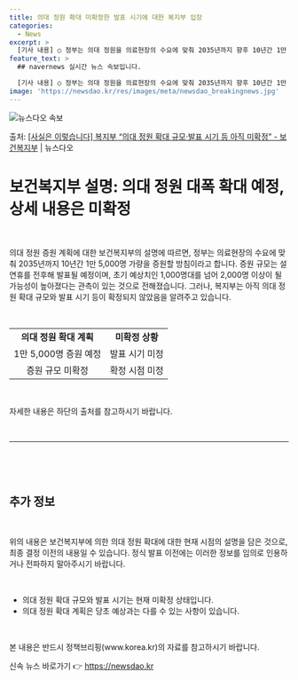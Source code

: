 ```yaml
---
title: 의대 정원 확대 미확정한 발표 시기에 대한 복지부 입장
categories:
  - News
excerpt: >
  [기사 내용] ○ 정부는 의대 정원을 의료현장의 수요에 맞춰 2035년까지 향후 10년간 1만 5,000명 …
feature_text: >
  ## navernews 실시간 뉴스 속보입니다.

  [기사 내용] ○ 정부는 의대 정원을 의료현장의 수요에 맞춰 2035년까지 향후 10년간 1만 5,000명 …
image: 'https://newsdao.kr/res/images/meta/newsdao_breakingnews.jpg'
---
```


![뉴스다오 속보](https://newsdao.kr/res/images/meta/newsdao_breakingnews.jpg)

<p>출처: <a href="https://newsdao.kr/3116" rel="dofollow">[사실은 이렇습니다] 복지부 “의대 정원 확대 규모·발표 시기 등 아직 미확정” - 보건복지부</a> | 뉴스다오</p>

<h1 data-ke-size="size36">보건복지부 설명: 의대 정원 대폭 확대 예정, 상세 내용은 미확정</h1>
<p data-ke-size="size16">&nbsp;</p>
의대 정원 증원 계획에 대한 보건복지부의 설명에 따르면, 정부는 의료현장의 수요에 맞춰 2035년까지 10년간 1만 5,000명 가량을 증원할 방침이라고 합니다. 증원 규모는 설 연휴를 전후해 발표될 예정이며, 초기 예상치인 1,000명대를 넘어 2,000명 이상이 될 가능성이 높아졌다는 관측이 있는 것으로 전해졌습니다. 그러나, 복지부는 아직 의대 정원 확대 규모와 발표 시기 등이 확정되지 않았음을 알려주고 있습니다.</p>
<p data-ke-size="size16">&nbsp;</p>
<table>
	<tbody>
		<tr>
			<td style="text-align: center; height: 17px;"><b>의대 정원 확대 계획</b></td>
			<td style="text-align: center; height: 17px;"><b>미확정 상황</b></td>
		</tr>
		<tr>
			<td style="text-align: center;">1만 5,000명 증원 예정</td>
			<td style="text-align: center;">발표 시기 미정</td>
		</tr>
		<tr>
			<td style="text-align: center;">증원 규모 미확정</td>
			<td style="text-align: center;">확정 시점 미정</td>
		</tr>
	</tbody>
</table>
<p data-ke-size="size16">&nbsp;</p>
<p data-ke-size="size16">자세한 내용은 하단의 출처를 참고하시기 바랍니다.</p>
<p data-ke-size="size16">&nbsp;</p>
<hr>
<p data-ke-size="size16">&nbsp;</p>
<p data-ke-size="size16">&nbsp;</p>
<h2 data-ke-size="size26">추가 정보</h2>
<p data-ke-size="size16">&nbsp;</p>
<p data-ke-size="size16">위의 내용은 보건복지부에 의한 의대 정원 확대에 대한 현재 시점의 설명을 담은 것으로, 최종 결정 이전의 내용일 수 있습니다. 정식 발표 이전에는 이러한 정보를 임의로 인용하거나 전파하지 말아주시기 바랍니다.</p>
<p data-ke-size="size16">&nbsp;</p>
<ul>
	<li>의대 정원 확대 규모와 발표 시기는 현재 미확정 상태입니다.</li>
	<li>의대 정원 확대 계획은 당초 예상과는 다를 수 있는 사항이 있습니다.</li>
</ul>
<p data-ke-size="size16">&nbsp;</p>
<p data-ke-size="size16">본 내용은 반드시 정책브리핑(www.korea.kr)의 자료를 참고하시기 바랍니다.</p> 

신속 뉴스 바로가기 👉 <a href="https://newsdao.kr" rel="dofollow">https://newsdao.kr</a>


